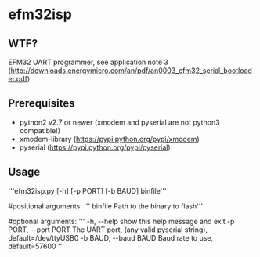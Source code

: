 efm32isp
========

WTF?
----

EFM32 UART programmer, see application note 3 (http://downloads.energymicro.com/an/pdf/an0003_efm32_serial_bootloader.pdf)

Prerequisites
-------------

 * python2 v2.7 or newer (xmodem and pyserial are not python3 compatible!)
 * xmodem-library (https://pypi.python.org/pypi/xmodem)
 * pyserial (https://pypi.python.org/pypi/pyserial)

Usage
-----

'''efm32isp.py [-h] [-p PORT] [-b BAUD] binfile'''

#positional arguments:
'''  binfile               Path to the binary to flash'''

#optional arguments:
'''
  -h, --help            show this help message and exit
  -p PORT, --port PORT  The UART port, (any valid pyserial string),
                        default=/dev/ttyUSB0
  -b BAUD, --baud BAUD  Baud rate to use, default=57600
'''
